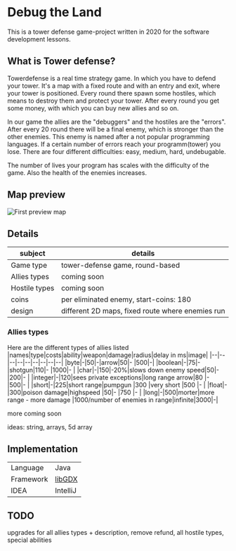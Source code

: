 

# Debug the Land
This is a tower defense game-project written in 2020 for the software development lessons.

## What is Tower defense?
Towerdefense is a real time strategy game. In which you have to defend your tower. It's a map with a fixed route and with an entry and exit, where your tower is positioned. Every round there spawn some hostiles, which means to destroy them and protect your tower. After every round you get some money, with which you can buy new allies and so on.

In our game the allies are the "debuggers" and the hostiles are the "errors". After every 20 round there will be a final enemy, which is stronger than the other enemies. This enemy is named after a not popular programming languages. If a certain number of errors reach your programm(tower) you lose. There are four different difficulties: easy, medium, hard, undebugable.

The number of lives your program has scales with the difficulty of the game. Also the health of the enemies increases.

## Map preview
![First preview map](https://raw.githubusercontent.com/dav-prog/sew-game/master/maps/finished%20maps/Ice%20Map%20-%20Test/map-test.png)

## Details
|subject|details|
|--|--|
|Game type  |tower-defense game, round-based|
|Allies types  |coming soon|
|Hostile types  |coming soon|
|coins  |per eliminated enemy, start-coins: 180|
|design  |different 2D maps, fixed route where enemies run|

### Allies types
Here are the different types of allies listed
|names|type|costs|ability|weapon|damage|radius|delay in ms|image|
|--|--|--|--|--|--|--|--|--|
|byte|-|50|-|arrow|50|-  |500|-|
|boolean|-|75|-|shotgun|110|-  |1000|-  |
|char|-|150|-20%|slows down enemy speed|50|-  |200|-  |
|integer|-|120|sees private exceptions|long range arrow|80  |-  |500|-  |
|short|-|225|short range|pumpgun  |300  |very short  |500  |-  |
|float|-|300|poison damage|highspeed   |50|-  |750  |-  |
|long|-|500|morter|more range - more damage  |1000/number of enemies in range|infinite|3000|-|

more coming soon

ideas: string, arrays, 5d array


## Implementation
|  |  |
|--|--|
|Language|Java  |
|Framework|[libGDX](https://libgdx.badlogicgames.com/) |
|IDEA|IntelliJ |

## TODO
upgrades for all allies types + description, remove refund, all hostile types, special abilities 
